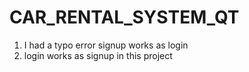 # CAR_RENTAL_SYSTEM_QT
1) I had a typo error signup works as login
2) login works as signup in this project 
